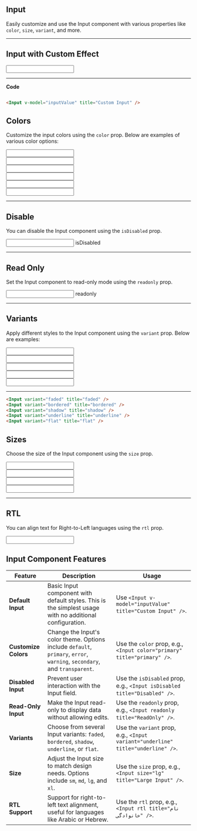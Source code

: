 ## Input

Easily customize and use the Input component with various properties like `color`, `size`, `variant`, and more.

---

## Input with Custom Effect

<div class="p-6 rounded-lg shadow-inner flex justify-center items-center">
  
<Input v-model="inputValue" title="Custom Input" />


</div>

---

**Code**
```md

<Input v-model="inputValue" title="Custom Input" />

```


## Colors

Customize the input colors using the `color` prop. Below are examples of various color options:

<div class="grid grid-cols-2 gap-4">
  <div class="flex items-center justify-between space-x-4">
    <Input v-model="inputValueDefault" color="default" title="default" />
   
  </div>
  <div class="flex items-center justify-between space-x-4">
    <Input v-model="inputValuePrimary" color="primary" title="primary" />

  </div>
  <div class="flex items-center justify-between space-x-4">
    <Input v-model="inputValueError" color="error" title="error" />
  
  </div>
  <div class="flex items-center justify-between space-x-4">
    <Input v-model="inputValueWarning" color="warning" title="warning" />

  </div>
  <div class="flex items-center justify-between space-x-4">
    <Input v-model="inputValueSecondary" color="secondary" title="secondary" />
   
  </div>
  <div class="flex items-center justify-between space-x-4">
    <Input v-model="inputValueTransparent" color="transparent" title="transparent" />
   
  </div>
</div>

---

## Disable

You can disable the Input component using the `isDisabled` prop.

<div class="p-6 rounded-lg shadow-inner flex justify-center items-center">
  <div class="flex items-center justify-between w-full max-w-md space-x-4">
    <Input v-model="inputValueDisable" color="secondary" title="Disabled" isDisabled />
    <span class="text-center">isDisabled</span>
  </div>
</div>

---

## Read Only

Set the Input component to read-only mode using the `readonly` prop.

<div class="p-6 rounded-lg shadow-inner flex justify-center items-center">
  <div class="flex items-center justify-between w-full max-w-md space-x-4">
    <Input v-model="inputValueReadonly" color="primary" readonly title="ReadOnly" />
    <span class="text-center">readonly</span>
  </div>
</div>

---

## Variants

Apply different styles to the Input component using the `variant` prop. Below are examples:

<div class="grid grid-cols-2 gap-4">
  <div class="flex items-center justify-between space-x-4">
    <Input variant="faded" title="faded" />

  </div>
  <div class="flex items-center justify-between space-x-4">
    <Input variant="bordered" title="bordered" />
 
  </div>
  <div class="flex items-center justify-between space-x-4">
    <Input variant="shadow" title="shadow" />

  </div>
  <div class="flex items-center justify-between space-x-4">
    <Input variant="underline" title="underline" />
  
  </div>
  <div class="flex items-center justify-between space-x-4">
    <Input variant="flat" title="flat" />
    
  </div>
</div>

---

```md
<Input variant="faded" title="faded" />
<Input variant="bordered" title="bordered" />
<Input variant="shadow" title="shadow" />
<Input variant="underline" title="underline" />
<Input variant="flat" title="flat" />

```

## Sizes

Choose the size of the Input component using the `size` prop.

<div class="grid grid-cols-2 gap-4">
  <div class="flex items-center justify-between space-x-4">
    <Input variant="shadow" title="xl size" size="xl" />
  
  </div>
  <div class="flex items-center justify-between space-x-4">
    <Input variant="shadow" title="lg size" size="lg" />
 
  </div>
  <div class="flex items-center justify-between space-x-4">
    <Input variant="shadow" title="md size" size="md" />
  
  </div>
  <div class="flex items-center justify-between space-x-4">
    <Input variant="shadow" title="sm size" size="sm" />
  
  </div>
</div>

---

## RTL

You can align text for Right-to-Left languages using the `rtl` prop.

<div class="p-6 rounded-lg shadow-inner flex justify-center items-center">
  <div class="flex items-center justify-between w-full max-w-md space-x-4">
    <Input v-model="inputValueRtl" color="warning" title="نام خانوادگی" rtl />
 
  </div>
</div>

## Input Component Features

| **Feature**          | **Description**                                                                                             | **Usage**                                                                                   |
|-----------------------|-----------------------------------------------------------------------------------------------------------|---------------------------------------------------------------------------------------------|
| **Default Input**     | Basic Input component with default styles. This is the simplest usage with no additional configuration.    | Use `<Input v-model="inputValue" title="Custom Input" />`.                                  |
| **Customize Colors**  | Change the Input's color theme. Options include `default`, `primary`, `error`, `warning`, `secondary`, and `transparent`. | Use the `color` prop, e.g., `<Input color="primary" title="primary" />`.                     |
| **Disabled Input**    | Prevent user interaction with the Input field.                                                            | Use the `isDisabled` prop, e.g., `<Input isDisabled title="Disabled" />`.                   |
| **Read-Only Input**   | Make the Input read-only to display data without allowing edits.                                           | Use the `readonly` prop, e.g., `<Input readonly title="ReadOnly" />`.                       |
| **Variants**          | Choose from several Input variants: `faded`, `bordered`, `shadow`, `underline`, or `flat`.                | Use the `variant` prop, e.g., `<Input variant="underline" title="underline" />`.            |
| **Size**              | Adjust the Input size to match design needs. Options include `sm`, `md`, `lg`, and `xl`.                  | Use the `size` prop, e.g., `<Input size="lg" title="Large Input" />`.                       |
| **RTL Support**       | Support for right-to-left text alignment, useful for languages like Arabic or Hebrew.                     | Use the `rtl` prop, e.g., `<Input rtl title="نام خانوادگی" />`.                              |
